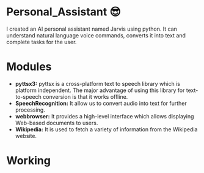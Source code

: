 <h1>Personal_Assistant 😎</h1>
I created an AI personal assistant named Jarvis using python. It can understand natural language voice commands, converts it into text and complete tasks for the user.

<h1>Modules</h1>
<ul><li><b>pyttsx3:</b> pyttsx is a cross-platform text to speech library which is platform independent. The major advantage of using this library for text-to-speech conversion is that it works offline.</li>
<li><b>SpeechRecognition:</b> It allow us to convert audio into text for further processing.</li>
<li><b>webbrowser:</b> It provides a high-level interface which allows displaying Web-based documents to users.</li>
<li><b>Wikipedia:</b> It is used to fetch a variety of information from the Wikipedia website.</li>
</ul>

<h1>Working</h1>
